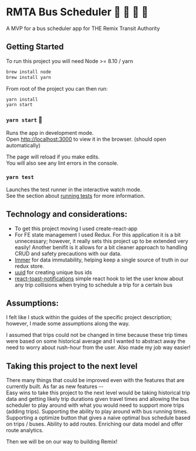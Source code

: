 # RMTA Bus Scheduler :station: :trolleybus: :train: :tram:

A MVP for a bus scheduler app for THE Remix Transit Authority

## Getting Started

To run this project you will need Node >= 8.10 / yarn

```bash
brew install node
brew install yarn
```

From root of the project you can then run:

```bash
yarn install
yarn start
```

### `yarn start` :rocket:

Runs the app in development mode.<br />
Open [http://localhost:3000](http://localhost:3000) to view it in the browser. (should open automatically)

The page will reload if you make edits.<br />
You will also see any lint errors in the console.

### `yarn test`

Launches the test runner in the interactive watch mode.<br />
See the section about [running tests](https://facebook.github.io/create-react-app/docs/running-tests) for more information.

## Technology and considerations:

- To get this project moving I used create-react-app
- For FE state management I used Redux. For this application it is a bit unnecessary; however,
  it really sets this project up to be extended very easily! Another benifit is it allows for a
  bit cleaner approach to handling CRUD and safety precautions with our data.
- [Immer](https://www.npmjs.com/package/immer "Immer") for data immutability, helping keep a single source of truth in our redux store.
- [uuid](https://www.npmjs.com/package/uuid "uuid") for creating unique bus ids
- [react-toast-notifications](https://github.com/jossmac/react-toast-notifications "React Toast") simple react hook to let the user know
  about any trip collisions when trying to schedule a trip for a certain bus

## Assumptions:

I felt like I stuck within the guides of the specific project description; however, I made some assumptions
along the way.

I assumed that trips could not be changed in time because these trip times were based on some historical
average and I wanted to abstract away the need to worry about rush-hour from the user. Also made my job way
easier!

## Taking this project to the next level

There many things that could be improved even with the features that are currently built. As far as new features --  
Easy wins to take this project to the next level would be taking historical trip data and getting
likely trip durations given travel times and allowing the bus scheduler to play around with what you would
need to support more trips (adding trips). Supporting the ability to play around with bus running times.
Supporting a optimize button that gives a naive optimal bus schedule based on trips / buses. Ability to add
routes. Enriching our data model and offer route analytics.

Then we will be on our way to building Remix!
